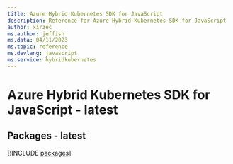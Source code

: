 ```yaml
---
title: Azure Hybrid Kubernetes SDK for JavaScript
description: Reference for Azure Hybrid Kubernetes SDK for JavaScript
author: xirzec
ms.author: jeffish
ms.data: 04/11/2023
ms.topic: reference
ms.devlang: javascript
ms.service: hybridkubernetes
---
```

# Azure Hybrid Kubernetes SDK for JavaScript - latest
## Packages - latest
[!INCLUDE [packages](hybrid-kubernetes-index.md)]